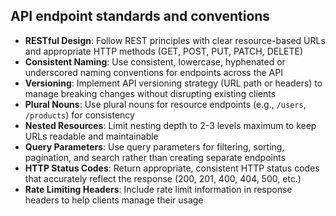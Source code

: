 ## API endpoint standards and conventions

- **RESTful Design**: Follow REST principles with clear resource-based URLs and appropriate HTTP
  methods (GET, POST, PUT, PATCH, DELETE)
- **Consistent Naming**: Use consistent, lowercase, hyphenated or underscored naming conventions for
  endpoints across the API
- **Versioning**: Implement API versioning strategy (URL path or headers) to manage breaking changes
  without disrupting existing clients
- **Plural Nouns**: Use plural nouns for resource endpoints (e.g., `/users`, `/products`) for
  consistency
- **Nested Resources**: Limit nesting depth to 2-3 levels maximum to keep URLs readable and
  maintainable
- **Query Parameters**: Use query parameters for filtering, sorting, pagination, and search rather
  than creating separate endpoints
- **HTTP Status Codes**: Return appropriate, consistent HTTP status codes that accurately reflect
  the response (200, 201, 400, 404, 500, etc.)
- **Rate Limiting Headers**: Include rate limit information in response headers to help clients
  manage their usage
